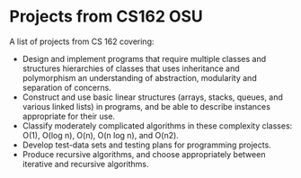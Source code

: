 # Projects from CS162 OSU

A list of projects from CS 162 covering:
* Design and implement programs that require multiple classes and structures hierarchies of classes that uses inheritance and polymorphism
an understanding of abstraction, modularity and separation of concerns. <br>
* Construct and use basic linear structures (arrays, stacks, queues, and various linked lists) in programs, and be able to describe instances appropriate for their use. <br>
* Classify moderately complicated algorithms in these complexity classes: O(1), O(log n), O(n), O(n log n), and O(n2). <br>
* Develop test-data sets and testing plans for programming projects. <br>
* Produce recursive algorithms, and choose appropriately between iterative and recursive algorithms.
